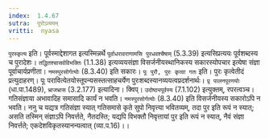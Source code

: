 ```yaml
---
index:  1.4.67
sutra:  पुरोऽव्ययम्
vritti:  nyasa
---
```


`पुरस्कृत्य` इति। पूर्वस्माद्देशागत इत्यस्मिन्नर्थे `पूर्वाधरावराणामसि पुरधवश्चैषाम्` (5.3.39) इत्यसिप्रत्ययः पूर्वशब्दस्य च पुरादेशः। `तद्धितश्चासर्वविभक्तिः` (1.1.38) इत्यव्ययसंज्ञा विसर्जनीयस्थानिकस्य सकारस्योपचार इत्येषा संज्ञा पूर्वाचार्यप्रणीता। `नमस्पुरसोर्गत्योः` (8.3.40) इति सकारः।
`पूः पुरौ, पुरः कृत्वा गतः` इति। पुरः कृत्वेतीदं प्रत्युदाहरण्। पूः परावित्येतयोस्तूपन्यसस्तत्साहचर्येण पुरःशब्दस्यानव्ययत्वप्रदर्शनार्थः। `पृ़ पालनपूरणयोः` (धा.पा.1489), `भ्राजभ्रास` (3.2.177) इत्यादिना। क्विप्। `उदोष्ठ्यपूर्वस्य` (7.1.102) इत्युक्तम्, रपरत्वञ्च। गतिसंज्ञाया अभावादिह समासादि कार्यं न भवति। `नमस्पुरसोर्गत्योः` (8.3.40) इति विसर्जनीयस्य सकारोऽपि न भवति। ननु च यद्यत्र गतिसंज्ञा स्यात् गतिसमासे कृते सुपो निवृत्त्या भवितव्यम्, तदा पुर इति रूपं न स्यात्; असति तस्मिन् संज्ञाऽपि निवर्त्तते, नैतदस्ति; यद्यपि विभक्तौ निवृत्तायां पुर इति रूपं न स्यात्, नैवं संज्ञा निवर्त्तते; एकदेशविकृतस्यानन्यत्वात् (व्या.प.16)।।

